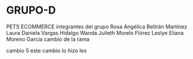 # GRUPO-D
PETS ECOMMERCE 
integrantes del grupo
Rosa Angélica Beltrán Martínez
Laura Daniela Vargas Hidalgo
Wanda Julieth Morelo Flórez
Leslye Eliana Moreno García
cambio de la rama




cambio 5 
este cambio lo hizo les
